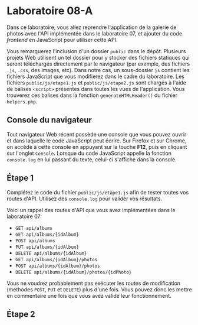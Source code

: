 # Laboratoire 08-A

Dans ce laboratoire, vous allez reprendre l'application de la galerie de photos avec l'API implémentée dans le laboratoire 07, et ajouter du code *frontend* en JavaScript pour utiliser cette API.

Vous remarquerez l'inclusion d'un dossier `public` dans le dépôt. Plusieurs projets Web utilisent un tel dossier pour y stocker des fichiers statiques qui seront téléchargés directement par le navigateur (par exemple, des fichiers `.js`, `.css`, des images, etc). Dans notre cas, un sous-dossier `js` contient les fichiers JavaScript que vous modifierez dans le cadre du laboratoire. Les fichiers `public/js/etape1.js` et `public/js/etape2.js` sont chargés à l'aide de balises `<script>` présentes dans toutes les vues de l'application. Vous trouverez ces balises dans la fonction `generateHTMLHeader()` du fichier `helpers.php`.

## Console du navigateur

Tout navigateur Web récent possède une console que vous pouvez ouvrir et dans laquelle le code JavaScript peut écrire. Sur Firefox et sur Chrome, on accède à cette console en appuyant sur la touche **F12**, puis en cliquant sur l'onglet `Console`. Lorsque du code JavaScript appelle la fonction `console.log` en lui passant du texte, celui-ci s'affiche dans la console.

## Étape 1

Complétez le code du fichier `public/js/etape1.js` afin de tester toutes vos routes d'API. Utilisez des `console.log` pour valider vos résultats.

Voici un rappel des routes d'API que vous avez implémentées dans le laboratoire 07:

* `GET api/albums`
* `GET api/albums/{idAlbum}`
* `POST api/albums`
* `PUT api/albums/{idAlbum}`
* `DELETE api/albums/{idAlbum}`
* `GET api/albums/{idAlbum}/photos`
* `POST api/albums/{idAlbum}/photos`
* `DELETE api/albums/{idAlbum}/photos/{idPhoto}`

Vous ne voudrez probablement pas exécuter les routes de modification (méthodes `POST`, `PUT` et `DELETE`) plus d'une fois. Vous pouvez donc les mettre en commentaire une fois que vous avez validé leur fonctionnement.

## Étape 2

